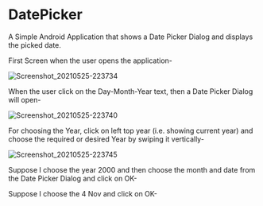 # DatePicker
A Simple Android Application that shows a Date Picker Dialog and displays the picked date.

First Screen when the user opens the application-

![Screenshot_20210525-223734](https://user-images.githubusercontent.com/64889275/119542946-be062e00-bdad-11eb-98bf-fa62440dfb92.png)


When the user click on the Day-Month-Year text, then a Date Picker Dialog will open-

![Screenshot_20210525-223740](https://user-images.githubusercontent.com/64889275/119547368-a9786480-bdb2-11eb-8dca-4162ef6041f9.png)


For choosing the Year, click on left top year (i.e. showing current year) and choose the required or desired Year by swiping it vertically-

![Screenshot_20210525-223745](https://user-images.githubusercontent.com/64889275/119548261-a5007b80-bdb3-11eb-8adf-398b15c98e1a.png)


Suppose I choose the year 2000 and then choose the month and date from the Date Picker Dialog and click on OK-

Suppose I choose the 4 Nov and click on OK-








